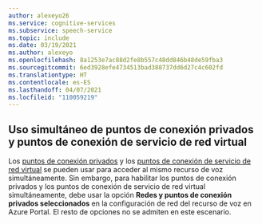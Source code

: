 ```yaml
---
author: alexeyo26
ms.service: cognitive-services
ms.subservice: speech-service
ms.topic: include
ms.date: 03/19/2021
ms.author: alexeyo
ms.openlocfilehash: 8a1253e7ac88d2fe8b557c48dd846b48de59fba3
ms.sourcegitcommit: 6ed3928efe4734513bad388737dd6d27c4c602fd
ms.translationtype: HT
ms.contentlocale: es-ES
ms.lasthandoff: 04/07/2021
ms.locfileid: "110059219"
---
```

## <a name="simultaneous-use-of-private-endpoints-and-vnet-service-endpoints"></a>Uso simultáneo de puntos de conexión privados y puntos de conexión de servicio de red virtual

Los [puntos de conexión privados](../speech-services-private-link.md) y los [puntos de conexión de servicio de red virtual](../speech-service-vnet-service-endpoint.md) se pueden usar para acceder al mismo recurso de voz simultáneamente. Sin embargo, para habilitar los puntos de conexión privados y los puntos de conexión de servicio de red virtual simultáneamente, debe usar la opción **Redes y puntos de conexión privados seleccionados** en la configuración de red del recurso de voz en Azure Portal. El resto de opciones no se admiten en este escenario.
